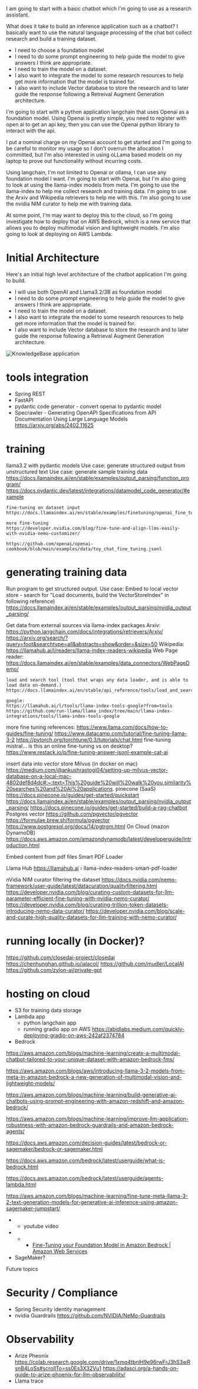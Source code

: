 I am going to start with a basic chatbot which I'm going to use as a research assistant.

What does it take to build an inference application such as a chatbot?
I basically want to use the natural language processing of the chat bot collect  research and build a training dataset.

* I need to choose a foundation model
* I need to do some prompt engineering to help guide the model to give answers I think are appropriate.
* I need to train the model on a dataset.
* I also want to integrate the model to some research resources to help get more information that the model is trained for.
* I also want to include Vector database to store the research and to later guide the response following a Retreival Augment Generation architecture.

I'm going to start with a python application langchain that uses Openai as a foundation model.  Using Openai is pretty simple, you need to register with open ai to get an api key, then you can use the Openai python library to interact with the api.   

I put a nominal charge on my Openai account to get started and I'm going to be careful to monitor my usage so I don't overrun the allocation I committed, but I'm also interested in using oLLama based models on my laptop to prove out functionality without incurring costs.

Using langchain, I'm not limited to Openai or ollama, I can use any foundation model I want.  I'm going to start with Openai, but I'm also going to look at using the llama-index models from meta.  I'm going to use the llama-index to help me collect research and training data.  I'm going to use the Arxiv and Wikipedia retrievers to help me with this.  I'm also going to use the nvidia NIM curator to help me with training data.

At some point, I'm may want to deploy this to the cloud, so I'm going investigate how to deploy that on AWS Bedrock, which is a new service that allows you to deploy multimodal vision and lightweight models.  I'm also going to look at deploying on AWS Lambda.

# Initial Architecture

Here's an initial high level architecture of the chatbot application I'm going to build.

* I will use both OpenAI and Llama3.2/3B as foundation model
* I need to do some prompt engineering to help guide the model to give answers I think are appropriate.
* I need to train the model on a dataset.
* I also want to integrate the model to some research resources to help get more information that the model is trained for.
* I also want to include Vector database to store the research and to later guide the response following a Retrieval Augment Generation architecture.

![KnowledgeBase application](./images/knowledgeBase-application.png)

# tools integration
- Spring REST
- FastAPI
- pydantic code generator - convert openai to pydantic model
- Specrawler - Generating OpenAPI Specifications from API Documentation Using Large Language Models
    https://arxiv.org/abs/2402.11625

# training
llama3.2 with pydantic models
    Use case: generate structured output from unstructured text
    Use case: generate sample training data
    https://docs.llamaindex.ai/en/stable/examples/output_parsing/function_program/
    https://docs.pydantic.dev/latest/integrations/datamodel_code_generator/#example

    fine-tuning on dataset input
    https://docs.llamaindex.ai/en/stable/examples/finetuning/openai_fine_tuning_functions/ 

    more fine-tuning
    https://developer.nvidia.com/blog/fine-tune-and-align-llms-easily-with-nvidia-nemo-customizer/

    https://github.com/openai/openai-cookbook/blob/main/examples/data/toy_chat_fine_tuning.jsonl

# generating training data
Run program to get structured output.
    Use case: Embed to local vector store -  search for "Load documents, build the VectorStoreIndex" in following reference)
    https://docs.llamaindex.ai/en/stable/examples/output_parsing/nvidia_output_parsing/ 


Get data from external sources via llama-index packages
    Arxiv: 
    https://python.langchain.com/docs/integrations/retrievers/Arxiv/
    https://arxiv.org/search/?query=foot&searchtype=all&abstracts=show&order=&size=50
    Wikipedia: 
    https://llamahub.ai/l/readers/llama-index-readers-wikipedia
    Web Page reader:
    https://docs.llamaindex.ai/en/stable/examples/data_connectors/WebPageDemo/

    load and search tool (tool that wraps any data loader, and is able to load data on-demand.)
    https://docs.llamaindex.ai/en/stable/api_reference/tools/load_and_search/

    google:
    https://llamahub.ai/l/tools/llama-index-tools-google?from=tools
    https://github.com/run-llama/llama_index/tree/main/llama-index-integrations/tools/llama-index-tools-google 

more fine tuning references:
    https://www.llama.com/docs/how-to-guides/fine-tuning/
    https://www.datacamp.com/tutorial/fine-tuning-llama-3-2
    https://pytorch.org/torchtune/0.3/tutorials/chat.html
    fine-tuning mistral... is this an online fine-tuning vs on desktop?
    https://www.restack.io/p/fine-tuning-answer-jsonl-example-cat-ai


insert data into vector store
Milvus (in docker on mac)
    https://medium.com/@ankushrastogi04/setting-up-milvus-vector-database-on-a-local-mac-4802def8d4dc#:~:text=This%20guide%20will%20walk%20you,similarity%20searches%20and%20AI%20applications.
pinecone (SaaS)
    https://docs.pinecone.io/guides/get-started/quickstart
    https://docs.llamaindex.ai/en/stable/examples/output_parsing/nvidia_output_parsing/
    https://docs.pinecone.io/guides/get-started/build-a-rag-chatbot
Postgres vector
    https://github.com/pgvector/pgvector
    https://formulae.brew.sh/formula/pgvector
    https://www.postgresql.org/docs/14/pgtrgm.html
On Cloud (mazon DynamoDB)
    https://docs.aws.amazon.com/amazondynamodb/latest/developerguide/Introduction.html


Embed content from pdf files
    Smart PDF Loader

Llama Hub
    https://llamahub.ai › llama-index-readers-smart-pdf-loader

nVidia NIM curator
    filtering the dataset
    https://docs.nvidia.com/nemo-framework/user-guide/latest/datacuration/qualityfiltering.html
    https://developer.nvidia.com/blog/curating-custom-datasets-for-llm-parameter-efficient-fine-tuning-with-nvidia-nemo-curator/
    https://developer.nvidia.com/blog/curating-trillion-token-datasets-introducing-nemo-data-curator/
    https://developer.nvidia.com/blog/scale-and-curate-high-quality-datasets-for-llm-training-with-nemo-curator/

# running locally (in Docker)?
https://github.com/closedai-project/closedai
https://chenhunghan.github.io/ialacol/
https://github.com/mudler/LocalAI
https://github.com/zylon-ai/private-gpt

# hosting on cloud
- S3 for training data storage
- Lambda app
    - python langchain app
    - running gradio app on AWS
        https://abidlabs.medium.com/quickly-deploying-gradio-on-aws-242af2374784
- Bedrock

https://aws.amazon.com/blogs/machine-learning/create-a-multimodal-chatbot-tailored-to-your-unique-dataset-with-amazon-bedrock-fms/

https://aws.amazon.com/blogs/aws/introducing-llama-3-2-models-from-meta-in-amazon-bedrock-a-new-generation-of-multimodal-vision-and-lightweight-models/

https://aws.amazon.com/blogs/machine-learning/build-generative-ai-chatbots-using-prompt-engineering-with-amazon-redshift-and-amazon-bedrock/

https://aws.amazon.com/blogs/machine-learning/improve-llm-application-robustness-with-amazon-bedrock-guardrails-and-amazon-bedrock-agents/

https://docs.aws.amazon.com/decision-guides/latest/bedrock-or-sagemaker/bedrock-or-sagemaker.html

https://docs.aws.amazon.com/bedrock/latest/userguide/what-is-bedrock.html

https://docs.aws.amazon.com/bedrock/latest/userguide/agents-lambda.html

https://aws.amazon.com/blogs/machine-learning/fine-tune-meta-llama-3-2-text-generation-models-for-generative-ai-inference-using-amazon-sagemaker-jumpstart/

- - youtube video
- - - [Fine-Tuning your Foundation Model in Amazon Bedrock | Amazon Web Services](https://www.youtube.com/watch?v=Sh1XBtf8ISg)
- SageMaker?

Future topics

# Security / Compliance
- Spring Security
    identity management
- nvidia Guardrails
    https://github.com/NVIDIA/NeMo-Guardrails

# Observability
- Arize Pheonix
https://colab.research.google.com/drive/1xmq4tbnlH9e96rwFrJ3hS3wRsnB4LoSs#scrollTo=ss0Es3X32Vu1
https://adasci.org/a-hands-on-guide-to-arize-phoenix-for-llm-observability/ 
- Llama trace
